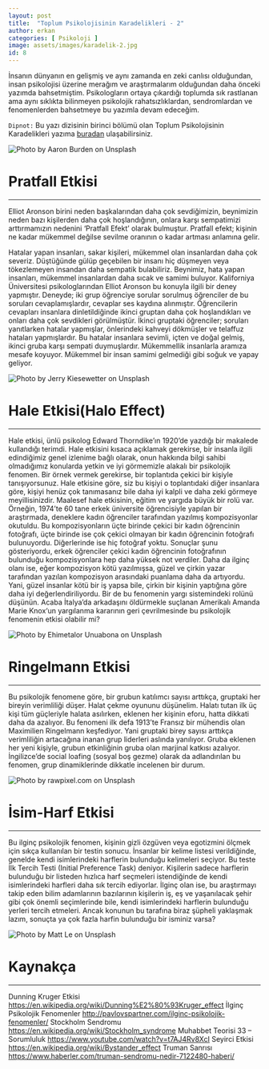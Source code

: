 ```yaml
---
layout: post
title:  "Toplum Psikolojisinin Karadelikleri - 2"
author: erkan
categories: [ Psikoloji ]
image: assets/images/karadelik-2.jpg
id: 8
---
```


İnsanın dünyanın en gelişmiş ve aynı zamanda en zeki canlısı olduğundan, insan psikolojisi üzerine merağım ve araştırmalarım olduğundan
daha önceki yazımda bahsetmiştim. Psikologların ortaya çıkardığı toplumda sık rastlanan ama aynı sıklıkta bilinmeyen psikolojik rahatsızlıklardan, sendromlardan ve fenomenlerden bahsetmeye bu yazımla devam edeceğim.

`Dipnot:` Bu yazı dizisinin birinci bölümü olan Toplum Psikolojisinin Karadelikleri yazıma [buradan](https://erkanceylan.com/2017/11/07/Toplum-Psikolojisinin-Karadelikleri) ulaşabilirsiniz.

![Photo by Aaron Burden on Unsplash](https://user-images.githubusercontent.com/9788440/33021391-f92fad7a-ce01-11e7-86c0-6e84743427bd.jpg)


# Pratfall Etkisi
-----
Elliot Aronson birini neden başkalarından daha çok sevdiğimizin, beynimizin neden bazı kişilerden daha çok hoşlandığının, 
onlara karşı sempatimizi arttırmamızın nedenini ‘Pratfall Efekt’ olarak bulmuştur. Pratfall efekt; kişinin ne kadar mükemmel değilse 
sevilme oranının o kadar artması anlamına gelir.

Hatalar yapan insanları, sakar kişileri, mükemmel olan insanlardan daha çok severiz. Düştüğünde gülüp geçebilen bir insanı hiç 
düşmeyen veya tökezlemeyen insandan daha sempatik bulabiliriz. Beynimiz, hata yapan insanları, mükemmel insanlardan daha sıcak 
ve samimi buluyor. Kaliforniya Üniversitesi psikologlarından Elliot Aronson bu konuyla ilgili bir deney yapmıştır. Deneyde; iki 
grup öğrenciye sorular sorulmuş öğrenciler de bu soruları cevaplamışlardır, cevaplar ses kaydına alınmıştır. Öğrencilerin cevapları 
insanlara dinletildiğinde ikinci gruptan daha çok hoşlandıkları ve onları daha çok sevdikleri görülmüştür. İkinci gruptaki 
öğrenciler; soruları yanıtlarken hatalar yapmışlar, önlerindeki kahveyi dökmüşler ve telaffuz hataları yapmışlardır. Bu hatalar 
insanlara sevimli, içten ve doğal gelmiş, ikinci gruba karşı sempati duymuşlardır. Mükemmellik insanlarla aramıza mesafe koyuyor. 
Mükemmel bir insan samimi gelmediği gibi soğuk ve yapay geliyor.  


![Photo by Jerry Kiesewetter on Unsplash](https://user-images.githubusercontent.com/9788440/33021374-ec9a5fb0-ce01-11e7-954c-fd38dd8c60fd.jpg)

# Hale Etkisi(Halo Effect)
-----

Hale etkisi, ünlü psikolog Edward Thorndike’ın 1920’de yazdığı bir makalede kullandığı terimdi. Hale etkisini kısaca açıklamak 
gerekirse, bir insanla ilgili edindiğimiz genel izlenime bağlı olarak, onun hakkında bilgi sahibi olmadığımız konularda yetkin 
ve iyi görmemizle alakalı bir psikolojik fenomen. Bir örnek vermek gerekirse, bir toplantıda çekici bir kişiyle tanışıyorsunuz. 
Hale etkisine göre, siz bu kişiyi o toplantıdaki diğer insanlara göre, kişiyi henüz çok tanımasanız bile daha iyi kalpli ve daha 
zeki görmeye meyillisinizdir. Maalesef hale etkisinin, eğitim ve yargıda büyük bir rolü var. Örneğin, 1974’te 60 tane erkek 
üniversite öğrencisiyle yapılan bir araştırmada, deneklere kadın öğrenciler tarafından yazılmış kompozisyonlar okutuldu. 
Bu kompozisyonların üçte birinde çekici bir kadın öğrencinin fotoğrafı, üçte birinde ise çok çekici olmayan bir kadın öğrencinin 
fotoğrafı bulunuyordu. Diğerlerinde ise hiç fotoğraf yoktu. Sonuçlar şunu gösteriyordu, erkek öğrenciler çekici kadın öğrencinin 
fotoğrafının bulunduğu kompozisyonlara hep daha yüksek not verdiler. Daha da ilginç olanı ise, eğer kompozisyon kötü yazılmışsa, 
güzel ve çirkin yazar tarafından yazılan kompozisyon arasındaki puanlama daha da artıyordu. Yani, güzel insanlar kötü bir iş 
yapsa bile, çirkin bir kişinin yaptığına göre daha iyi değerlendiriliyordu. Bir de bu fenomenin yargı sistemindeki rolünü düşünün. 
Acaba İtalya’da arkadaşını öldürmekle suçlanan Amerikalı Amanda Marie Knox‘un yargılanma kararının geri çevrilmesinde bu psikolojik 
fenomenin etkisi olabilir mi?


![Photo by Ehimetalor Unuabona on Unsplash](https://user-images.githubusercontent.com/9788440/33021393-fab6c2b4-ce01-11e7-98ba-066f9c5f4998.jpg)

# Ringelmann Etkisi
-----

Bu psikolojik fenomene göre, bir grubun katılımcı sayısı arttıkça, gruptaki her bireyin verimliliği düşer. Halat çekme oyununu 
düşünelim. Halatı tutan ilk üç kişi tüm güçleriyle halata asılırken, eklenen her kişinin eforu, hatta dikkati daha da azalıyor. 
Bu fenomeni ilk defa 1913’te Fransız bir mühendis olan Maximilien Ringelmann keşfediyor. Yani gruptaki birey sayısı arttıkça 
verimliliğin artacağına inanan grup liderleri aslında yanılıyor. Gruba eklenen her yeni kişiyle, grubun etkinliğinin gruba 
olan marjinal katkısı azalıyor. İngilizce’de social loafing (sosyal boş gezme) olarak da adlandırılan bu fenomen, grup dinamiklerinde 
dikkatle incelenen bir durum.

![Photo by rawpixel.com on Unsplash](https://user-images.githubusercontent.com/9788440/33021387-f317922c-ce01-11e7-8c4b-56ec0d82d580.jpg)

# İsim-Harf Etkisi
-----

Bu ilginç psikolojik fenomen, kişinin gizli özgüven veya egotizmini ölçmek için sıkça kullanılan bir testin sonucu. İnsanlar bir 
kelime listesi verildiğinde, genelde kendi isimlerindeki harflerin bulunduğu kelimeleri seçiyor. Bu teste İlk Tercih 
Testi (Initial Preference Task) deniyor. Kişilerin sadece  harflerin bulunduğu bir listeden hızlıca harf seçmeleri 
istendiğinde de kendi isimlerindeki harfleri daha sık tercih ediyorlar. İlginç olan ise, bu araştırmayı takip eden 
bilim adamlarının bazılarının kişilerin iş, eş ve yaşanılacak şehir gibi çok önemli seçimlerinde bile, kendi isimlerindeki 
harflerin bulunduğu yerleri tercih etmeleri. Ancak konunun bu tarafına biraz şüpheli yaklaşmak lazım, sonuçta ya çok fazla 
harfin bulunduğu bir isminiz varsa?

![Photo by Matt Le on Unsplash](https://user-images.githubusercontent.com/9788440/33021397-fc21f858-ce01-11e7-894a-3539083a8519.jpg)

# Kaynakça
-----
Dunning Kruger Etkisi https://en.wikipedia.org/wiki/Dunning%E2%80%93Kruger_effect
İlginç Psikolojik Fenomenler http://pavlovspartner.com/ilginc-psikolojik-fenomenler/
Stockholm Sendromu https://en.wikipedia.org/wiki/Stockholm_syndrome
Muhabbet Teorisi 33 – Sorumluluk https://www.youtube.com/watch?v=t7AJ4Rv8XcI
Seyirci Etkisi https://en.wikipedia.org/wiki/Bystander_effect
Truman Sanrısı https://www.haberler.com/truman-sendromu-nedir-7122480-haberi/

